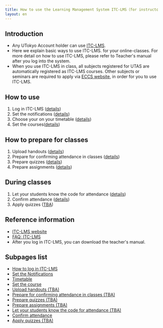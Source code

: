 ```yaml
---
title: How to use the Learning Management System ITC-LMS（for instructors）
layout: en
---
```


## Introduction
* Any UTokyo Account holder can use <a href="https://itc-lms.ecc.u-tokyo.ac.jp/login" target="_blank">ITC-LMS</a>.
* Here we explain basic ways to use ITC-LMS. for your online-classes. For more detail on how to use ITC-LMS, please refer to Teacher's manual after you log into the system.
* When you use ITC-LMS in class, all subjects registered for UTAS are automatically registered as ITC-LMS courses.  Other subjects or seminars are required to apply via <a href="https://www.ecc.u-tokyo.ac.jp/itc-lms/" target="_blank"> ECCS website</a>, in order for you to use ITC-LMS. 

## How to use
 1. Log in ITC-LMS (<a href="login" target="">details</a>)
 1. Set the notifications (<a href="information" target="">details</a>)
 1. Choose your on your timetable (<a href="timetable" target="">details</a>)
 1. Set the courses(<a href="course_settings" target="">details</a>)

## How to prepare for classes
 1. Upload handouts (<a href="course_materials" target="">details</a>)
 1. Prepare for confirming attendance in classes (<a href="prepare_attendances" target="">details</a>)
 1. Prepare quizzes (<a href="prepare_quizzes" target="">details</a>)
 1. Prepare assignments (<a href="assignments" target="">details</a>)

## During classes
 1. Let your students know the code for attendance  (<a href="attendances" target="">details</a>)
 1. Confirm attendance  (<a href="view_attendances" target="">details</a>)
 1. Apply quizzes  (<a href="quizzes" target="">TBA</a>)

## Reference information
* <a href="https://www.ecc.u-tokyo.ac.jp/itc-lms/">ITC-LMS website</a>
* <a href="https://www.ecc.u-tokyo.ac.jp/itc-lms/faq.html">FAQ: ITC-LMS</a>
* After you log in ITC-LMS, you can download the teacher's manual.

## Subpages list
* <a href="login" target="">How to log in ITC-LMS</a>  
* <a href="information" target="">Set the Notifications</a>  
* <a href="timetable" target="">Timetable</a>  
* <a href="course_settings" target="">Set the course</a>  
* <a href="course_materials" target="">Upload handouts (TBA)</a>
* <a href="prepare_attendances" target="">Prepare for confirming attendance in classes (TBA)</a>
* <a href="prepare_quizzes" target="">Prepare quizzes (TBA)</a>
* <a href="assignments" target="">Prepare assignments (TBA)</a>
* <a href="attendances" target="">Let your students know the code for attendance (TBA)</a> 
* <a href="view_attendances" target="">Confirm attendance</a>
* <a href="quizzes" target="">Apply quizzes (TBA)</a>
